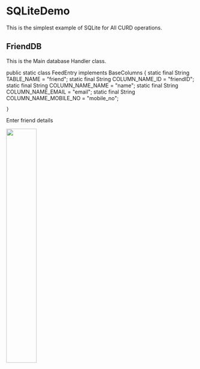 # SQLiteDemo
This is the simplest example of SQLite for All CURD operations.

## FriendDB
This is the Main database Handler class.

  public static class FeedEntry implements BaseColumns {
        static final String TABLE_NAME = "friend";
        static final String COLUMN_NAME_ID = "friendID";
        static final String COLUMN_NAME_NAME = "name";
        static final String COLUMN_NAME_EMAIL = "email";
        static final String COLUMN_NAME_MOBILE_NO = "mobile_no";

    }



Enter friend details

<img  src="https://github.com/sunilparmar04/SQLiteDemo/blob/master/ScreenShots/output.png " width="40%">

